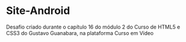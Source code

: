 # Site-Android
Desafio criado durante o capítulo 16 do módulo 2 do Curso de HTML5 e CSS3 do Gustavo Guanabara, na plataforma Curso em Vídeo
